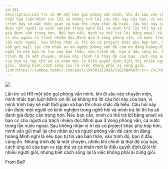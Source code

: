 ```yaml
---
id:181
description:Lần trc có HR một bên gọi phỏng vấn mình, khi đi sâu vào chuyên môn, mình
nhắc bạn luôn:Mình xin lỗi sẽ không trả lời câu hỏi này của bạn, vì mình
trình bày sẽ mất thời gian và bạn thì chưa chắc đã hiểu. Câu hỏi này cần
được một người có kinh nghiệm trong nghề hỏi và mình trả lời thì họ sẽ đánh
giá được cẩn trọng hơn. Nếu bạn cần, mình có thể trả lời bằng email và bạn
cc cho người có trách nhiệm đọc.Mình qua 3 vòng phỏng vấn, cả nước trong
lẫn nước ngoài. Sau không nhận vị trí do có project khác phù hợp hơn, mình
vẫn gửi mail lại cho nhân sự và người phỏng vấn để cảm ơn đàng hoàng.Mình
nghĩ là nếu bạn tự tin vào bản thân, vào trình độ, bạn ở đâu cũng ổn. Nhưng
trình độ là một chuyện, nhiều khi chính là thái độ của bạn, cách ứng xử
của bạn vs tập thể và cá nhân mới là điều quyết định.Giỏi thì nhiều người
giỏi, nhưng biết cách sống lại là việc không phải ai cũng giỏi.
link:https://iambep.tumblr.com/post/154581112426/l%E1%BA%A7n-trc-c%C3%B3-hr-m%E1%BB%99t-b%C3%AAn-g%E1%BB%8Di-ph%E1%BB%8Fng-v%E1%BA%A5n-m%C3%ACnh-khi-%C4%91i
---
```


![](https://64.media.tumblr.com/29fb8b9031ce297f6507b3c4768657c3/tumblr_oibli6zQWp1u3a9rjo1_540.jpg)

Lần trc có HR một bên gọi phỏng vấn mình, khi đi sâu vào chuyên môn, mình
nhắc bạn luôn:Mình xin lỗi sẽ không trả lời câu hỏi này của bạn, vì mình
trình bày sẽ mất thời gian và bạn thì chưa chắc đã hiểu. Câu hỏi này cần
được một người có kinh nghiệm trong nghề hỏi và mình trả lời thì họ sẽ đánh
giá được cẩn trọng hơn. Nếu bạn cần, mình có thể trả lời bằng email và bạn
cc cho người có trách nhiệm đọc.Mình qua 3 vòng phỏng vấn, cả nước trong
lẫn nước ngoài. Sau không nhận vị trí do có project khác phù hợp hơn, mình
vẫn gửi mail lại cho nhân sự và người phỏng vấn để cảm ơn đàng hoàng.Mình
nghĩ là nếu bạn tự tin vào bản thân, vào trình độ, bạn ở đâu cũng ổn. Nhưng
trình độ là một chuyện, nhiều khi chính là thái độ của bạn, cách ứng xử
của bạn vs tập thể và cá nhân mới là điều quyết định.Giỏi thì nhiều người
giỏi, nhưng biết cách sống lại là việc không phải ai cũng giỏi.

From BeP